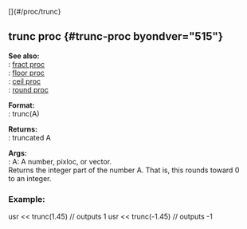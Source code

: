 []{#/proc/trunc}    
## trunc proc {#trunc-proc byondver="515"}    
**See also:**    
:   [fract proc](/ref/proc/fract)    
:   [floor proc](/ref/proc/floor)    
:   [ceil proc](/ref/proc/ceil)    
:   [round proc](/ref/proc/round)    
<!-- -->    
**Format:**    
:   trunc(A)    
<!-- -->    
**Returns:**    
:   truncated A    
<!-- -->    
**Args:**    
:   A: A number, pixloc, or vector.    
Returns the integer part of the number A. That is, this rounds toward 0    
to an integer.    
### Example:    
usr \<\< trunc(1.45) // outputs 1 usr \<\< trunc(-1.45) // outputs -1  
